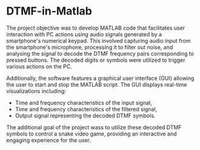 # DTMF-in-Matlab

The project objective was to develop MATLAB code that facilitates user 
interaction with PC actions using audio signals generated by a smartphone's numerical keypad. This involved capturing audio input from the smartphone's microphone, processing it to filter out noise, and analysing the signal to decode the DTMF frequency pairs corresponding to pressed buttons. The 
decoded digits or symbols were utilized to trigger various actions on the PC.

Additionally, the software features a graphical user interface (GUI) allowing the user to start and stop the MATLAB script. The GUI displays real-time visualizations including:

- Time and frequency characteristics of the input signal,
- Time and frequency characteristics of the filtered signal,
- Output signal representing the decoded DTMF symbols.

The additional goal of the project wass to utilize these decoded DTMF symbols to control a snake video game, providing an interactive and engaging experience for the user.
